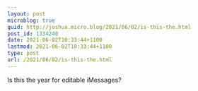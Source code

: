 ```yaml
---
layout: post
microblog: true
guid: http://joshua.micro.blog/2021/06/02/is-this-the.html
post_id: 1334240
date: 2021-06-02T10:33:44+1100
lastmod: 2021-06-02T10:33:44+1100
type: post
url: /2021/06/02/is-this-the.html
---
```

Is this the year for editable iMessages?
